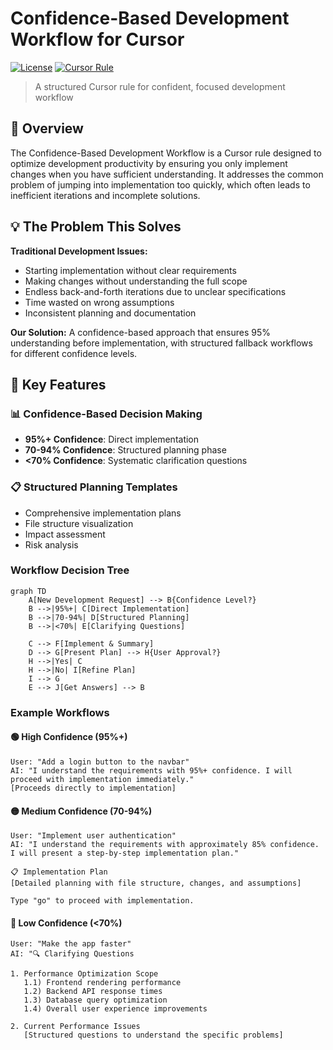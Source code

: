 # Confidence-Based Development Workflow for Cursor

[![License](https://img.shields.io/badge/License-Apache%202.0-blue.svg)](https://opensource.org/licenses/Apache-2.0)
[![Cursor Rule](https://img.shields.io/badge/Cursor-Rule-green.svg)](https://cursor.sh)

> A structured Cursor rule for confident, focused development workflow

## 🎯 Overview

The Confidence-Based Development Workflow is a Cursor rule designed to optimize development productivity by ensuring you only implement changes when you have sufficient understanding. It addresses the common problem of jumping into implementation too quickly, which often leads to inefficient iterations and incomplete solutions.

## 💡 The Problem This Solves

**Traditional Development Issues:**
- Starting implementation without clear requirements
- Making changes without understanding the full scope
- Endless back-and-forth iterations due to unclear specifications
- Time wasted on wrong assumptions
- Inconsistent planning and documentation

**Our Solution:**
A confidence-based approach that ensures 95% understanding before implementation, with structured fallback workflows for different confidence levels.

## 🚀 Key Features

### 📊 Confidence-Based Decision Making
- **95%+ Confidence**: Direct implementation
- **70-94% Confidence**: Structured planning phase
- **<70% Confidence**: Systematic clarification questions

### 📋 Structured Planning Templates
- Comprehensive implementation plans
- File structure visualization
- Impact assessment
- Risk analysis

### Workflow Decision Tree

```mermaid
graph TD
    A[New Development Request] --> B{Confidence Level?}
    B -->|95%+| C[Direct Implementation]
    B -->|70-94%| D[Structured Planning]
    B -->|<70%| E[Clarifying Questions]
    
    C --> F[Implement & Summary]
    D --> G[Present Plan] --> H{User Approval?}
    H -->|Yes| C
    H -->|No| I[Refine Plan]
    I --> G
    E --> J[Get Answers] --> B
```

### Example Workflows

#### 🟢 High Confidence (95%+)
```
User: "Add a login button to the navbar"
AI: "I understand the requirements with 95%+ confidence. I will proceed with implementation immediately."
[Proceeds directly to implementation]
```

#### 🟡 Medium Confidence (70-94%)
```
User: "Implement user authentication"
AI: "I understand the requirements with approximately 85% confidence. I will present a step-by-step implementation plan."

📋 Implementation Plan
[Detailed planning with file structure, changes, and assumptions]

Type "go" to proceed with implementation.
```

#### 🔴 Low Confidence (<70%)
```
User: "Make the app faster"
AI: "🔍 Clarifying Questions

1. Performance Optimization Scope
   1.1) Frontend rendering performance
   1.2) Backend API response times
   1.3) Database query optimization
   1.4) Overall user experience improvements

2. Current Performance Issues
   [Structured questions to understand the specific problems]
```
